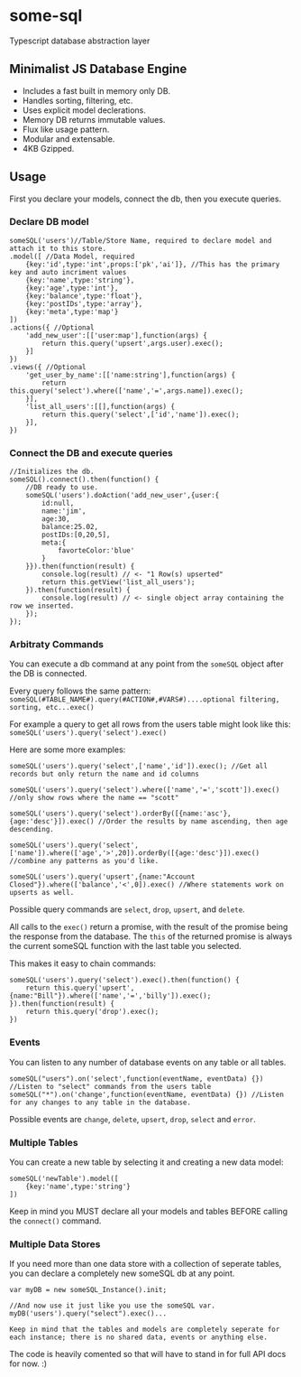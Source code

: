 # some-sql
Typescript database abstraction layer

## Minimalist JS Database Engine
* Includes a fast built in memory only DB.
* Handles sorting, filtering, etc.
* Uses explicit model declerations.
* Memory DB returns immutable values.
* Flux like usage pattern.
* Modular and extensable.
* 4KB Gzipped.

## Usage
First you declare your models, connect the db, then you execute queries.

### Declare DB model
```
someSQL('users')//Table/Store Name, required to declare model and attach it to this store.
.model([ //Data Model, required
    {key:'id',type:'int',props:['pk','ai']}, //This has the primary key and auto incriment values
    {key:'name',type:'string'},
    {key:'age',type:'int'},
    {key:'balance',type:'float'},
    {key:'postIDs',type:'array'},
    {key:'meta',type:'map'}
])
.actions({ //Optional
    'add_new_user':[['user:map'],function(args) {
        return this.query('upsert',args.user).exec();
    }]
})
.views({ //Optional
    'get_user_by_name':[['name:string'],function(args) {
        return this.query('select').where(['name','=',args.name]).exec();
    }],
    'list_all_users':[[],function(args) {
        return this.query('select',['id','name']).exec();
    }],                       
})

```

### Connect the DB and execute queries
```
//Initializes the db.
someSQL().connect().then(function() {
    //DB ready to use.
    someSQL('users').doAction('add_new_user',{user:{
        id:null,
        name:'jim',
        age:30,
        balance:25.02,
        postIDs:[0,20,5],
        meta:{
            favorteColor:'blue'
        }
    }}).then(function(result) {
        console.log(result) // <- "1 Row(s) upserted"
        return this.getView('list_all_users');
    }).then(function(result) {
        console.log(result) // <- single object array containing the row we inserted.
    });
});

```

### Arbitraty Commands

You can execute a db command at any point from the `someSQL` object after the DB is connected.

Every query follows the same pattern:
`someSQL(#TABLE_NAME#).query(#ACTION#,#VARS#)....optional filtering, sorting, etc...exec()`

For example a query to get all rows from the users table might look like this:
`someSQL('users').query('select').exec()`

Here are some more examples:
```
someSQL('users').query('select',['name','id']).exec(); //Get all records but only return the name and id columns

someSQL('users').query('select').where(['name','=','scott']).exec() //only show rows where the name == "scott"

someSQL('users').query('select').orderBy([{name:'asc'},{age:'desc'}]).exec() //Order the results by name ascending, then age descending.

someSQL('users').query('select',['name']).where(['age','>',20]).orderBy([{age:'desc'}]).exec() //combine any patterns as you'd like.

someSQL('users').query('upsert',{name:"Account Closed"}).where(['balance','<',0]).exec() //Where statements work on upserts as well.

```

Possible query commands are `select`, `drop`, `upsert`, and `delete`.

All calls to the `exec()` return a promise, with the result of the promise being the response from the database.  The `this` of the returned promise is always the current someSQL function with the last table you selected.

This makes it easy to chain commands:

```
someSQL('users').query('select').exec().then(function() {
    return this.query('upsert',{name:"Bill"}).where(['name','=','billy']).exec();
}).then(function(result) {
    return this.query('drop').exec();
})

```


### Events

You can listen to any number of database events on any table or all tables.

```
someSQL("users").on('select',function(eventName, eventData) {}) //Listen to "select" commands from the users table
someSQL("*").on('change',function(eventName, eventData) {}) //Listen for any changes to any table in the database.

```

Possible events are `change`, `delete`, `upsert`, `drop`, `select` and `error`.


### Multiple Tables

You can create a new table by selecting it and creating a new data model:

```
someSQL('newTable').model([
    {key:'name',type:'string'}
])

```

Keep in mind you MUST declare all your models and tables BEFORE calling the `connect()` command.

### Multiple Data Stores

If you need more than one data store with a collection of seperate tables, you can declare a completely new someSQL db at any point.

```
var myDB = new someSQL_Instance().init;

//And now use it just like you use the someSQL var.
myDB('users').query("select").exec()...

Keep in mind that the tables and models are completely seperate for each instance; there is no shared data, events or anything else.

```

The code is heavily comented so that will have to stand in for full API docs for now. :)